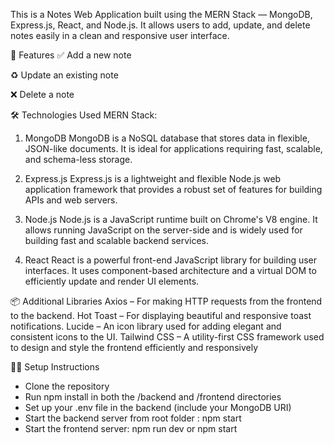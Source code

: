 This is a Notes Web Application built using the MERN Stack — MongoDB, Express.js, React, and Node.js. It allows users to add, update, and delete notes easily in a clean and responsive user interface.

🚀 Features
✅ Add a new note

♻️ Update an existing note

❌ Delete a note

🛠️ Technologies Used
MERN Stack:
1) MongoDB
MongoDB is a NoSQL database that stores data in flexible, JSON-like documents. It is ideal for applications requiring fast, scalable, and schema-less storage.

2) Express.js
Express.js is a lightweight and flexible Node.js web application framework that provides a robust set of features for building APIs and web servers.

3) Node.js
Node.js is a JavaScript runtime built on Chrome's V8 engine. It allows running JavaScript on the server-side and is widely used for building fast and scalable backend services.

4) React
React is a powerful front-end JavaScript library for building user interfaces. It uses component-based architecture and a virtual DOM to efficiently update and render UI elements.

📦 Additional Libraries
Axios – For making HTTP requests from the frontend to the backend.
Hot Toast – For displaying beautiful and responsive toast notifications.
Lucide – An icon library used for adding elegant and consistent icons to the UI.
Tailwind CSS – A utility-first CSS framework used to design and style the frontend efficiently and responsively

🧑‍💻 Setup Instructions
- Clone the repository
- Run npm install in both the /backend and /frontend directories
- Set up your .env file in the backend (include your MongoDB URI)
- Start the backend server from root folder : npm start
- Start the frontend server: npm run dev or npm start
